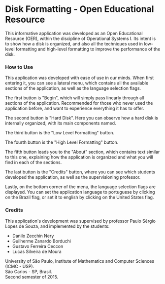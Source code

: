 # Disk Formatting - Open Educational Resource

This informative application was developed as an Open Educational Resource (OER), within the discipline of Operational Systems I. Its intent is to show how a disk is organized, and also all the techniques used in low-level formatting and high-level formatting to improve the performance of the disk.

### How to Use

This application was developed with ease of use in our minds. When first entering it, you can see a lateral menu, which contains all the available sections of the application, as well as the language selection flags.

The first button is "Begin", which will simply pass linearly through all sections of the application. Recommended for those who never used the application before, and want to experience everything it has to offer.  

The second button is "Hard Disk". Here you can observe how a hard disk is internally organized, with its main components named.

The third button is the "Low Level Formatting" button.  

The fourth button is the "High Level Formatting" button.  

The fifth button leads you to the "About" section, which contains text similar to this one, explaining how the application is organized and what you will find in each of the sections.  

The last button is the "Credits" button, where you can see which students developed the application, as well as the supervisioning professor.  

Lastly, on the bottom corner of the menu, the language selection flags are displayed. You can set the application language to portuguese by clicking on the Brazil flag, or set it to english by clicking on the United States flag.  

### Credits

This application's development was supervised by professor Paulo Sérgio Lopes de Souza, and implemented by the students:

* Danilo Zecchin Nery
* Guilherme Zanardo Borduchi
* Gustavo Ferreira Ceccon
* Lucas Silveira de Moura

University of São Paulo, Institute of Mathematics and Computer Sciences (ICMC - USP).  
São Carlos - SP, Brasil.  
Second semester of 2015.  
